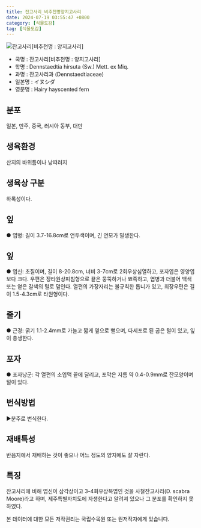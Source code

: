 ```yaml
---
title: 잔고사리_비추천명양지고사리
date: 2024-07-19 03:55:47 +0800
category: [식물도감]
tag: [식물도감]
---
```




![잔고사리[비추천명 : 양지고사리]](/fileUpload/plants/basic/Dennstaedtiaceae/Dennstaedtia/3092/1_th2.JPG)
- 국명 : 잔고사리[비추천명 : 양지고사리]
- 학명 : Dennstaedtia hirsuta (Sw.) Mett. ex Miq.
- 과명 : 잔고사리과 (Dennstaedtiaceae)
- 일본명 : イヌシダ
- 영문명 : Hairy hayscented fern


## 분포
일본, 만주, 중국, 러시아 동부, 대만
## 생육환경
산지의 바위틈이나 낭떠러지 
## 생육상 구분
하록성이다. 
## 잎
● 엽병: 길이 3.7-16.8cm로 연두색이며, 긴 연모가 밀생한다. 
## 잎
● 엽신: 초질이며, 길이 8-20.8cm, 너비 3-7cm로 2회우상심열하고, 포자엽은 영양엽보다 크다. 우편은 장타원상피침형으로 끝은 뭉뚝하거나 뾰족하고, 엽병과 더불어 백색 또는 옅은 갈색의 털로 덮인다. 열편의 가장자리는 불규칙한 톱니가 있고, 최장우편은 길이 1.5-4.3cm로 타원형이다. 
## 줄기
● 근경: 굵기 1.1-2.4mm로 가늘고 짧게 옆으로 뻗으며, 다세포로 된 굽은 털이 있고, 잎이 총생한다. 
## 포자
● 포자낭군: 각 열편의 소엽맥 끝에 달리고, 포막은 지름 약 0.4-0.9mm로 잔모양이며 털이 있다. 
## 번식방법
▶분주로 번식한다.
## 재배특성
반음지에서 재배하는 것이 좋으나 어느 정도의 양지에도 잘 자란다.
## 특징
잔고사리에 비해 엽신이 삼각상이고 3-4회우상복엽인 것을 사철잔고사리(D. scabra Moore)라고 하며, 제주특별자치도에 자생한다고 알려져 있으나 그 분포를 확인하지 못 하였다.






본 데이터에 대한 모든 저작권리는 국립수목원 또는 원저작자에게 있습니다.
